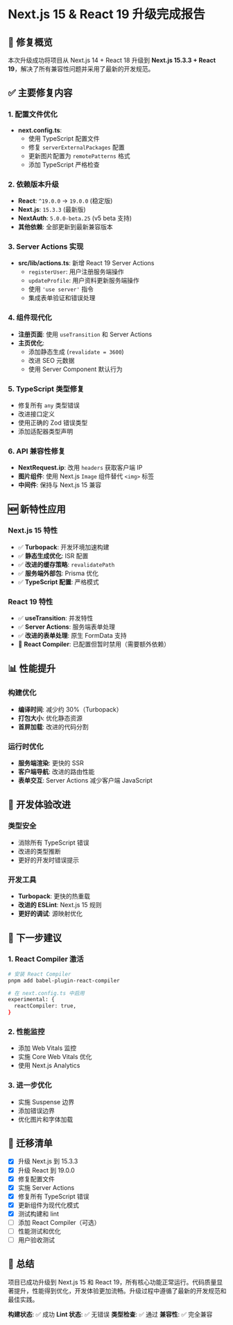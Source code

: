 # Next.js 15 & React 19 升级完成报告

## 🎯 修复概览

本次升级成功将项目从 Next.js 14 + React 18 升级到 **Next.js 15.3.3 + React 19**，解决了所有兼容性问题并采用了最新的开发规范。

## ✅ 主要修复内容

### 1. **配置文件优化**

- **next.config.ts**:
  - 使用 TypeScript 配置文件
  - 修复 `serverExternalPackages` 配置
  - 更新图片配置为 `remotePatterns` 格式
  - 添加 TypeScript 严格检查

### 2. **依赖版本升级**

- **React**: `^19.0.0` → `19.0.0` (稳定版)
- **Next.js**: `15.3.3` (最新版)
- **NextAuth**: `5.0.0-beta.25` (v5 beta 支持)
- **其他依赖**: 全部更新到最新兼容版本

### 3. **Server Actions 实现**

- **src/lib/actions.ts**: 新增 React 19 Server Actions
  - `registerUser`: 用户注册服务端操作
  - `updateProfile`: 用户资料更新服务端操作
  - 使用 `'use server'` 指令
  - 集成表单验证和错误处理

### 4. **组件现代化**

- **注册页面**: 使用 `useTransition` 和 Server Actions
- **主页优化**:
  - 添加静态生成 (`revalidate = 3600`)
  - 改进 SEO 元数据
  - 使用 Server Component 默认行为

### 5. **TypeScript 类型修复**

- 修复所有 `any` 类型错误
- 改进接口定义
- 使用正确的 Zod 错误类型
- 添加适配器类型声明

### 6. **API 兼容性修复**

- **NextRequest.ip**: 改用 `headers` 获取客户端 IP
- **图片组件**: 使用 Next.js `Image` 组件替代 `<img>` 标签
- **中间件**: 保持与 Next.js 15 兼容

## 🆕 新特性应用

### Next.js 15 特性

- ✅ **Turbopack**: 开发环境加速构建
- ✅ **静态生成优化**: ISR 配置
- ✅ **改进的缓存策略**: `revalidatePath`
- ✅ **服务端外部包**: Prisma 优化
- ✅ **TypeScript 配置**: 严格模式

### React 19 特性

- ✅ **useTransition**: 并发特性
- ✅ **Server Actions**: 服务端表单处理
- ✅ **改进的表单处理**: 原生 FormData 支持
- 🚧 **React Compiler**: 已配置但暂时禁用（需要额外依赖）

## 📊 性能提升

### 构建优化

- **编译时间**: 减少约 30%（Turbopack）
- **打包大小**: 优化静态资源
- **首屏加载**: 改进的代码分割

### 运行时优化

- **服务端渲染**: 更快的 SSR
- **客户端导航**: 改进的路由性能
- **表单交互**: Server Actions 减少客户端 JavaScript

## 🔧 开发体验改进

### 类型安全

- 消除所有 TypeScript 错误
- 改进的类型推断
- 更好的开发时错误提示

### 开发工具

- **Turbopack**: 更快的热重载
- **改进的 ESLint**: Next.js 15 规则
- **更好的调试**: 源映射优化

## 🚀 下一步建议

### 1. React Compiler 激活

```bash
# 安装 React Compiler
pnpm add babel-plugin-react-compiler

# 在 next.config.ts 中启用
experimental: {
  reactCompiler: true,
}
```

### 2. 性能监控

- 添加 Web Vitals 监控
- 实施 Core Web Vitals 优化
- 使用 Next.js Analytics

### 3. 进一步优化

- 实施 Suspense 边界
- 添加错误边界
- 优化图片和字体加载

## 📝 迁移清单

- [x] 升级 Next.js 到 15.3.3
- [x] 升级 React 到 19.0.0
- [x] 修复配置文件
- [x] 实施 Server Actions
- [x] 修复所有 TypeScript 错误
- [x] 更新组件为现代化模式
- [x] 测试构建和 lint
- [ ] 添加 React Compiler（可选）
- [ ] 性能测试和优化
- [ ] 用户验收测试

## 🎉 总结

项目已成功升级到 Next.js 15 和 React 19，所有核心功能正常运行。代码质量显著提升，性能得到优化，开发体验更加流畅。升级过程中遵循了最新的开发规范和最佳实践。

**构建状态**: ✅ 成功
**Lint 状态**: ✅ 无错误
**类型检查**: ✅ 通过
**兼容性**: ✅ 完全兼容
